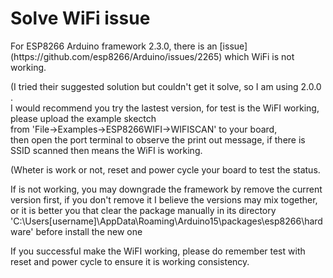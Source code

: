 <h1>Solve WiFi issue</h1>
For ESP8266 Arduino framework 2.3.0, there is an [issue](https://github.com/esp8266/Arduino/issues/2265) which WiFi is not working.
<br/>

(I tried their suggested solution but couldn't get it solve, so I am using 2.0.0 .
<br/>
I would recommend you try the lastest version, for test is the WiFI working, please upload the example skectch 
<br/>
from 'File->Examples->ESP8266WIFI->WIFISCAN' to your board, 
<br/>
then open the port terminal to observe the print out message, if there is SSID scanned then means the WiFI is working.
<br/>

(Wheter is work or not, reset and power cycle your board to test the status.
<br/>

If is not working, you may downgrade the framework by remove the current version first,
if you don't remove it I believe the versions may mix together, 
or it is better you that clear the package manually in its directory
'C:\Users[username]\AppData\Roaming\Arduino15\packages\esp8266\hardware' before install the new one
<br/>

If you successful make the WiFI working, please do remember test with reset and power cycle to ensure it is working consistency.
<br/>
